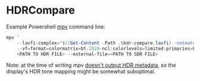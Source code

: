 # HDRCompare

Example Powershell [mpv][] command line:

```powershell
mpv `
    --lavfi-complex="$((Get-Content -Path .\hdr-compare.lavfi) -notmatch '^\s*#')" `
    --vf=format=colormatrix=bt.2020-ncl:colorlevels=limited:primaries=bt.2020:gamma=pq `
    <PATH TO HDR FILE> --external-file=<PATH TO SDR FILE>
```

Note: at the time of writing mpv [doesn't output HDR metadata][mpv10129], so the
display's HDR tone mapping might be somewhat suboptimal.

[mpv]: https://mpv.io/manual/master/#miscellaneous
[mpv10129]: https://github.com/mpv-player/mpv/issues/10129
